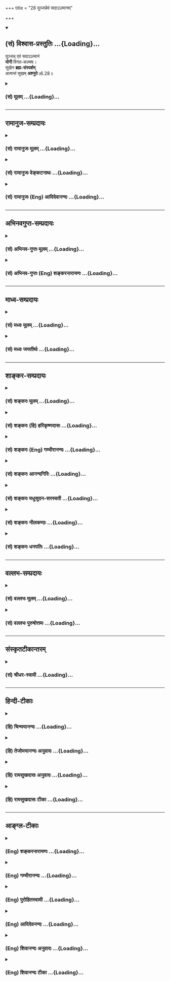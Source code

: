 +++
title = "28 युञ्जन्नेवं सदाऽऽत्मानम्"

+++
<div class="js_include" newlevelforh1="2" title="(सं) विश्वास-प्रस्तुतिः" unfilled url="/purANam_vaiShNavam/mahAbhAratam/06-bhIShma-parva/03-bhagavad-gItA-parva/saMskRtam/vishvAsa-prastutiH/06_Atma-saMyama-yogaH_a/28_yunjannevaM_sadA-.md">
<details open><summary><h2>(सं) विश्वास-प्रस्तुतिः ...{Loading}...</h2></summary>

युञ्जन्न् एवं सदाऽऽत्मानं  
**योगी** विगत-कल्मषः।  
सुखेन **ब्रह्म-संस्पर्शम्**  
अत्यन्तं सुखम् **अश्नुते**॥6.28॥
</details>
</div>
<div class="js_include collapsed" newlevelforh1="3" title="(सं) मूलम्" unfilled url="/purANam_vaiShNavam/mahAbhAratam/06-bhIShma-parva/03-bhagavad-gItA-parva/saMskRtam/mUlam/06_Atma-saMyama-yogaH_a/28_yunjannevaM_sadA-.md">
<details><summary><h3>(सं) मूलम् ...{Loading}...</h3></summary>

युञ्जन्नेवं सदाऽऽत्मानं योगी विगतकल्मषः।  
सुखेन ब्रह्मसंस्पर्शमत्यन्तं सुखमश्नुते।।6.28।।
</details>
</div>


_________________
## रामानुज-सम्प्रदायः
<div class="js_include collapsed" newlevelforh1="3" title="(सं) रामानुजः मूलम्" unfilled url="/purANam_vaiShNavam/mahAbhAratam/06-bhIShma-parva/03-bhagavad-gItA-parva/saMskRtam/rAmAnujaH/mUlam/06_Atma-saMyama-yogaH_a/28_yunjannevaM_sadA-.md">
<details><summary><h3>(सं) रामानुजः मूलम् ...{Loading}...</h3></summary>

।।6.28।।**एवम्** उक्तप्रकारेण **आत्मानं युञ्जन्** तेन एव
**विगत**प्राचीनसमस्त**कल्मषः ब्रह्मसंस्पर्शं** ब्रह्मानुभवरूपं **सुखम्
अत्यन्तम्** अपरिमितं **सुखेन** अनायासेन **सदा अश्नुते। अथ योगविपाकदशा
चतुष्प्रकारा उच्यते**

</details>
</div>
<div class="js_include collapsed" newlevelforh1="3" title="(सं) रामानुजः वेङ्कटनाथः" unfilled url="/purANam_vaiShNavam/mahAbhAratam/06-bhIShma-parva/03-bhagavad-gItA-parva/saMskRtam/rAmAnujaH/venkaTanAthaH/06_Atma-saMyama-yogaH_a/28_yunjannevaM_sadA-.md">
<details><summary><h3>(सं) रामानुजः वेङ्कटनाथः ...{Loading}...</h3></summary>

6.28 इति ह्यनन्तरमुच्यते। निरतिशयसुखत्वाद्दुःखसम्भेदविरहादुत्तमत्वम्।
पूर्वश्लोकोक्तमनोवशीकरणे वैतच्छ्लोकोक्तसुखोपागमे वा हेतुपरो हिशब्द
इत्याहहीति। हेताविति हेतुस्वरूपं विशदयतिउत्तमेति।  
  
।।6.28।। एवं योगप्रभावादाविर्भवतः सुखस्यात्मानुभवरूपत्वं
साक्षात्कारात्पश्चान्निरतिशयत्वमनिवर्तनीयत्वमनायाससाध्यत्वं चोच्यते एवं
युञ्जन् इति। एवंशब्देनयोगी युञ्जीत 6।10 इत्यारभ्योक्तः प्रकारः परामृश्यत
इत्यभिप्रायेणउक्तप्रकारेणेत्युक्तम्। संस्पर्शशब्दोऽनुभवलक्षकः बुद्ध्या
सह सम्बन्धपरो वेत्याभिप्रायेणब्रह्मानुभवरूपमित्युक्तम्। एवं युञ्जन्
इत्यनेनैव सर्वस्योक्तत्वात्तत्र च नियतकाले सदाशब्दान्वयायोगात्सुखस्य
चाविनाशित्ववचनस्यापेक्षितत्वात् सदाश्नुत इत्यन्वयः। ततश्चात्यन्तशब्दोऽपि
सावधिकत्वरूपान्निवृत्तिद्वारा निरतिशयत्वपर
इत्यभिप्रायेणअपरिमितमित्युक्तम्। सुखेन सुखमश्नुते इति
सुखसाधनसुखान्तराभावात् सुखेनेत्यनायासत्वं विवक्षितम्।  
  

</details>
</div>
<div class="js_include collapsed" newlevelforh1="3" title="(सं) रामानुजः (Eng) आदिदेवानन्दः" unfilled url="/purANam_vaiShNavam/mahAbhAratam/06-bhIShma-parva/03-bhagavad-gItA-parva/saMskRtam/rAmAnujaH/english/AdidevAnandaH/06_Atma-saMyama-yogaH_a/28_yunjannevaM_sadA-.md">
<details><summary><h3>(सं) रामानुजः (Eng) आदिदेवानन्दः ...{Loading}...</h3></summary>

6.28 Thus, in the above - said manner, devoting himself to the Yoga of the self and by that means expelling all old impurities, the Yogin attains 'perfect', i.e., boundless felicity at all times easily, without stress and strain. The felicity is born of the contact with the Brahman
(Atman), meaning the joy of experience of the Brahman. Now Sri Krsna says that the mature stage of Yoga consists of four degrees, as stated in the succeeding verses from 29th to 32nd.

</details>
</div>


_________________
## अभिनवगुप्त-सम्प्रदायः
<div class="js_include collapsed" newlevelforh1="3" title="(सं) अभिनव-गुप्तः मूलम्" unfilled url="/purANam_vaiShNavam/mahAbhAratam/06-bhIShma-parva/03-bhagavad-gItA-parva/saMskRtam/abhinava-guptaH/mUlam/06_Atma-saMyama-yogaH_a/28_yunjannevaM_sadA-.md">
<details><summary><h3>(सं) अभिनव-गुप्तः मूलम् ...{Loading}...</h3></summary>

।।6.26 6.28।। न च विषयव्युपरममात्रमेव प्राप्यमित्युच्यते यत इत्यादि
अधिगच्छतीत्यन्तम्। यतो यतो मनो निवर्तते तन्निवर्तनसमनन्तरमेव आत्मनि
शमयेत्। अन्यथा अप्रतिष्ठं चित्तं पुनरपि विषयानेवावलम्बते। तत्र आत्मनि
शान्तचित्तं योगिनं कर्मभूतं सुखं कर्तृभूतम् उपैति। अनेनैव क्रमेण योगिनां
सुखेन ब्रह्मावाप्तिः न तु कष्टयोगादिनेति तात्पर्यम्।

</details>
</div>
<div class="js_include collapsed" newlevelforh1="3" title="(सं) अभिनव-गुप्तः (Eng) शङ्करनारायणः" unfilled url="/purANam_vaiShNavam/mahAbhAratam/06-bhIShma-parva/03-bhagavad-gItA-parva/saMskRtam/abhinava-guptaH/english/shankaranArAyaNaH/06_Atma-saMyama-yogaH_a/28_yunjannevaM_sadA-.md">
<details><summary><h3>(सं) अभिनव-गुप्तः (Eng) शङ्करनारायणः ...{Loading}...</h3></summary>

6.26-28 Yatah etc. upto adhigacchati. From whatever objects the mind
returns, immediately after its return, let him ieten it on the Self.
Otherwise, being not firmly established \[in the Self\], the mind would
again take hold of nothing but the sense-objects. But the Bliss,
assuming the roll of an agent (or subject, kartv-bhuta) comes to the
object (karmabhuta), viz., the man-of-Yoga, whose mind remains ite in
the Self. By this way alone the men-of-Yoga attain the Brahman easily
and not by \[any\] difficult Yoga etc. This is the idea \[here\].

</details>
</div>


_________________
## माध्व-सम्प्रदायः
<div class="js_include collapsed" newlevelforh1="3" title="(सं) मध्वः मूलम्" unfilled url="/purANam_vaiShNavam/mahAbhAratam/06-bhIShma-parva/03-bhagavad-gItA-parva/saMskRtam/madhvaH/mUlam/06_Atma-saMyama-yogaH_a/28_yunjannevaM_sadA-.md">
<details><summary><h3>(सं) मध्वः मूलम् ...{Loading}...</h3></summary>

।।6.28।। पूर्वश्लोकोक्तं प्रपञ्चयति एवं युञ्जन्निति।

</details>
</div>
<div class="js_include collapsed" newlevelforh1="3" title="(सं) मध्वः जयतीर्थः" unfilled url="/purANam_vaiShNavam/mahAbhAratam/06-bhIShma-parva/03-bhagavad-gItA-parva/saMskRtam/madhvaH/jayatIrthaH/06_Atma-saMyama-yogaH_a/28_yunjannevaM_sadA-.md">
<details><summary><h3>(सं) मध्वः जयतीर्थः ...{Loading}...</h3></summary>

।।6.28।। प्रशान्तमनसं इत्युक्तमेव पुनः कस्मादुच्यत इत्यत आह **पूर्वेति**।

</details>
</div>


_________________
## शाङ्कर-सम्प्रदायः
<div class="js_include collapsed" newlevelforh1="3" title="(सं) शङ्करः मूलम्" unfilled url="/purANam_vaiShNavam/mahAbhAratam/06-bhIShma-parva/03-bhagavad-gItA-parva/saMskRtam/shankaraH/mUlam/06_Atma-saMyama-yogaH_a/28_yunjannevaM_sadA-.md">
<details><summary><h3>(सं) शङ्करः मूलम् ...{Loading}...</h3></summary>

।।6.28।। **युञ्जन् एवं** यथोक्तेन क्रमेण **योगी** योगान्तरायवर्जितः
**सदा सर्वदा आत्मानं विगतकल्मषः** विगतपापः **सुखेन** अनायासेन
**ब्रह्मसंस्पर्शं** ब्रह्मणा परेण संस्पर्शो यस्य तत् ब्रह्मसंस्पर्शं
**सुखम् अत्यन्तम्** अन्तमतीत्य वर्तत इत्यत्यन्तम् उत्कृष्टं निरतिशयम्
अश्नुते व्याप्नोति।। इदानीं योगस्य यत् फलं ब्रह्मैकत्वदर्शनं
सर्वसंसारविच्छेदकारणं तत् प्रदर्श्यते

</details>
</div>
<div class="js_include collapsed" newlevelforh1="3" title="(सं) शङ्करः (हि) हरिकृष्णदासः" unfilled url="/purANam_vaiShNavam/mahAbhAratam/06-bhIShma-parva/03-bhagavad-gItA-parva/saMskRtam/shankaraH/hindI/harikRShNadAsaH/06_Atma-saMyama-yogaH_a/28_yunjannevaM_sadA-.md">
<details><summary><h3>(सं) शङ्करः (हि) हरिकृष्णदासः ...{Loading}...</h3></summary>

।।6.28।। योगविषयक विघ्नोंसे रहित हुआ विगतकल्मषनिष्पाप योगी उपर्युक्त
क्रमसे सदा चित्तको समाहित करता हुआ अनायास ही ब्रह्मप्राप्तिरूप निरतिशय
उत्कृष्ट सुखका अनुभव करता है अर्थात् जिसका परब्रह्मसे सम्बन्ध है और जो
अन्तसे अतीतअनन्त है ऐसे परम सुखको प्राप्त हो जाता है।

</details>
</div>
<div class="js_include collapsed" newlevelforh1="3" title="(सं) शङ्करः (Eng) गम्भीरानन्दः" unfilled url="/purANam_vaiShNavam/mahAbhAratam/06-bhIShma-parva/03-bhagavad-gItA-parva/saMskRtam/shankaraH/english/gambhIrAnandaH/06_Atma-saMyama-yogaH_a/28_yunjannevaM_sadA-.md">
<details><summary><h3>(सं) शङ्करः (Eng) गम्भीरानन्दः ...{Loading}...</h3></summary>

6.28 Sada yunjan, by constantly concentrating; atmanam, his mind; evam,
thus, in the process stated; vigata-kalmasah, the taintles, sinless
yogi, free from the obstacles to Yoga; sukhena, easily; asnute, attains;
atayantam, absolute-that which exists by transcending limits-, supreme,
unsurpassable; sukham, Bliss; of brahma-samsparsam, contact with
Brahman-the Bliss that is in touch \[In touch with, i.e. identified
with, homogeneous with, in essential oneness with.\] with the supreme
Brahman. Now is being shown that result of Yoga which is the realization
of identity with Brahman and which is the cause of the extinction of the
whole mundane existence . \[Liberation is conceived of in two ways-total
cessation of sorrows, and attainment of unsurpassable Bliss.\]

</details>
</div>
<div class="js_include collapsed" newlevelforh1="3" title="(सं) शङ्करः आनन्दगिरिः" unfilled url="/purANam_vaiShNavam/mahAbhAratam/06-bhIShma-parva/03-bhagavad-gItA-parva/saMskRtam/shankaraH/AnandagiriH/06_Atma-saMyama-yogaH_a/28_yunjannevaM_sadA-.md">
<details><summary><h3>(सं) शङ्करः आनन्दगिरिः ...{Loading}...</h3></summary>

।।6.28।। उत्तमं सुखं योगिनो भवतीत्युक्तं तदेव स्फुटयति **युञ्जन्निति।**
क्रमो यथोक्तो मनसैवेन्द्रियग्राममित्यादिः योगान्तरायो रागद्वेषादिः
सदात्मानं युञ्जन्निति संबन्धः। पापपदमुपलक्षणं पुण्यस्यापि।
संस्पर्शस्तादात्म्यमैकरस्यम्। उत्कर्षो विषयासंस्पर्शः।

</details>
</div>
<div class="js_include collapsed" newlevelforh1="3" title="(सं) शङ्करः मधुसूदन-सरस्वती" unfilled url="/purANam_vaiShNavam/mahAbhAratam/06-bhIShma-parva/03-bhagavad-gItA-parva/saMskRtam/shankaraH/madhusUdana-sarasvatI/06_Atma-saMyama-yogaH_a/28_yunjannevaM_sadA-.md">
<details><summary><h3>(सं) शङ्करः मधुसूदन-सरस्वती ...{Loading}...</h3></summary>

।।6.28।। उक्तं सुखं योगिनः स्फुटीकरोति युञ्जन्निति।
एवंमनसैवेन्द्रियग्रामम् इत्याद्युक्तक्रमेणात्मानं मनः सदा युञ्जन्समादधत्
योगी योगेन नित्यसंबन्धी विगतकल्मषः विगतमलः संसारहेतुधर्माधर्मरहितः
सुखेनानायासेन ईश्वरप्रणिधानात् सर्वान्तरायनिवृत्त्या ब्रह्मसंस्पर्शं
सम्यक्त्वेन विषयास्पर्शेन सह ब्रह्मणः स्पर्शस्तादात्म्यं
यस्मिंस्तद्विषयासंस्पर्शिब्रह्मस्वरूपमित्येतत् अत्यन्तं
सर्वानन्तान्परिच्छेदानतिक्रान्तं निरतिशयं सुखमानन्दमश्नुते व्याप्नोति।
सर्वतो निर्वृत्तिकेन चित्तेन लयविक्षेपविलक्षणमनुभवति। विक्षेपे
वृत्तिसत्त्वात् लये च मनसोऽपि स्वरूपेणासत्त्वात् सर्ववृत्तिशून्येन
सूक्ष्मेण मनसा सुखानुभवः समाधावेवेत्यर्थः। अत्र
चानायासेनेत्यन्तरायनिवृत्तिरुक्ता। ते चान्तराया दर्शिता
योगसूत्रेणव्याधिस्त्यागसंशयप्रमादालस्याविरतिभ्रान्तिदर्शनाल्लब्धभूमिकत्वानवस्थितत्वानि।
चित्तविक्षेपास्तेऽन्तरायाः चित्तं विक्षिपन्ति योगादपनयन्तीति।
चित्तविक्षेपा योगप्रतिपक्षाः। संशयभ्रान्तिदर्शने तावद्वृत्तिरूपतया
वृत्तिनिरोधस्य साक्षात्प्रतिपक्षौ। व्याध्यादयस्तु सप्रवृत्तिसहचरिततया
तत्प्रतिपक्षा इत्यर्थः। व्याधिर्धातुवैषम्यनिमित्तो विकारो ज्वरादिः।
स्त्यानमकर्मण्यता। गुरुणा शिक्ष्यमाणस्याप्यासनादिकर्मानर्हतेति यावत्।
योगः साधनीयो नवेत्युभयकोटिस्पृग्विज्ञानं संशयस्तद्रूपप्रतिष्ठत्वेन
विपर्ययान्तर्गतोऽपि
सन्नुभयकोटिस्पर्शित्वैककोटिस्पर्शित्वरूपावान्तरविशेषविवक्षयात्र
विपर्ययोद्भेदेनोक्तः। प्रमादः
समाधिसाधनानामनुष्ठानसामर्थ्येऽप्यननुष्ठानशीलता। विषयान्तरव्यापृततया
योगसाधनेष्वौदासीन्यमिति यावत्। आलस्यं सत्यामप्यौदासीन्यप्रच्युतौ कफादिना
तमसा च कायचित्तयोर्गुरुत्वव्याधित्वेनाप्रसिद्धमपि योगविषये
प्रवृत्तिविरोधि। अविरतिश्चित्तस्य विषयविशेषे ऐकान्तिकोऽभिलाषः।
भ्रान्तिदर्शनं योगासाधनेऽपि तत्साधनत्वबुद्धिस्तथा
तत्साधनेऽप्यसाधनत्वबुद्धिः। अलब्धभूमिकत्वं समाधिभूमिरेकाग्रतायाश्च
अलाभः। क्षिप्तमूढविक्षिप्तरूपत्वमिति यावत्। अनवस्थितत्वं लब्धायामपि
समाधिभूमौ प्रयत्नशैथिल्याच्चित्तस्य तत्राप्रतिष्ठितत्वम्। त एते
चित्तविक्षेपा नव योगमला योगप्रतिपक्षा योगान्तराया इति चाभिधीयन्ते।
दुःखदौर्मनस्याङ्गमेजयत्वश्वासप्रश्वासविक्षेपसहभुवः। दुखं चित्तस्य राजसः
परिणामो बाधनालक्षणः। तच्चाध्यात्मिकं शारीरं मानसं च
व्याधिवशात्कामादिवशाच्च भवति। आधिभौतिकं व्याघ्रादिजनितं आधिदैविकं
ग्रहपीडादिजनितं द्वेषाख्यविपर्ययहेतुत्वात्समाधिविरोधि।
दौर्मनस्यमिच्छाविघातादि बलवद्दुःखानुभवजनितश्चित्तस्य तामसः परिणामविशेषः
क्षोभापरपर्यायस्तब्धीभावः। स तु कषायत्वाल्लयवत्समाधिविरोधी।
अङ्गमेजयत्वमङ्गकम्पनमासनस्थैर्यविरोधि। प्राणेन बाह्यस्य
वायोरन्तःप्रवेशनं श्वासः समाध्यङ्गरेचकविरोधी। प्राणेन कोष्ठ्यस्य
वायोर्बहिर्निःसारणं प्रश्वासः समाध्यङ्गपूरकविरोधी। समाहितचित्तस्यैते न
भवन्ति विक्षिप्तचित्तस्यैव भवन्तीति विक्षेपसहभूवोऽन्तराया एव।
एतेऽभ्यासवैराग्याभ्यां निरोद्धव्याः। ईश्वरप्रणिधानेन च
तीव्रसंवेगानामासन्ने समाधिलाभे प्रस्तुतेईश्वरप्रणिधानाद्वा इति
पक्षान्तरमुक्त्वा प्रणिधेयमीश्वरंक्लेशकर्मविपाकाशयैरपरामृष्टः पुरुषविशेष
ईश्वरःतत्र निरतिशयं सर्वज्ञबीजम्स पूर्वेषामपि गुरुः कालेनानवच्छेदात् इति
त्रिभिः सूत्रैः प्रतिपाद्य तत्प्रणिधानं द्वाभ्यामसूत्रयत्तस्य वाचकः
प्रणवः तज्जपस्तदर्थभावनम् इति। ततः प्रत्यक्चेतनाधिगमोऽप्यन्तरायाभावश्च।
ततः प्रणवजपरुपात्तदर्थध्यानरूपाच्चेश्वरप्रणिधानात्प्रत्यक्चेतनस्य
पुरुषस्य प्रकृतिविवेकेनाधिगमः साक्षात्कारो भवति।
उक्तानामन्तरायाणामभावोऽपि भवतीत्यर्थः। अभ्यासवैराग्याभ्यामन्तरायनिवृत्तौ
कर्तव्यायामभ्यासदार्ढ्यार्थमाह। तत्प्रतिषेधार्थमेकतत्त्वाभ्यासः
तेषामन्तरायाणां प्रतिषेधार्थमेकस्मिन्कस्मिंश्चिदभिमते
तत्त्वेऽभ्यासश्चेतसः पुनः पुनर्निवेशनं कार्यम्।
तथामैत्रीकरुणामुदितोपेक्षाणां सुखदुःखपुण्यापुण्यविषयाणां
भावनातश्चित्तप्रसादनम्। मैत्री सौहार्दम्। करुणा कृपा। मुदिता हर्षः।
उपेक्षा औदासीन्यम्। सुखादिशब्दैस्तद्वन्तः प्रतिपाद्यन्ते। सर्वप्राणिषु
सुखसंभोगापन्नेषु साध्वेतन्मम मित्राणां सुखित्वमिति मैत्रीं
भावयेन्नत्वीर्ष्याम्। दुःखितेषु कथं नु नामैषां दुःनिवृत्तिः स्यादिति
कृपामेव भावयेत् नोपेक्षां न वा हर्षम्। पुण्यवत्सु पुण्यानुमोदनेन हर्षं
कुर्यान्न तु द्वेषं न चोपेक्षाम्। अपुण्यवत्सु चौदासीन्यमेव
भावयेन्नानुमोदनं न वा द्वेषम्। एवमस्य भावयतः शुक्लो धर्म उपजायते। ततश्च
विगतरागद्वेषादिमलं चित्तं प्रसन्नं सदेकाग्रतायोग्यं भवति।
मैत्र्यादिचतुष्टयं चोपलक्षणम्। अभयं
सत्त्वसंशुद्धिरित्यादीनाममानित्वमदम्भित्वमित्यादीनां च धर्माणां
सर्वेषामेतेषां शुभवासनारूपत्वेन मलिनवासनानिवर्तकत्वात् रागद्वेषौ
महाशत्रू सर्वपुरुषार्थप्रतिबन्धकौ महता प्रयत्नेन
परिहर्तव्यावित्येतत्सूत्रार्थः। एवमन्येऽपि प्राणायामादय
उपायाश्चित्तप्रसादनाय दर्शिताः। तदेतच्चित्तप्रसादनं भगवदनुग्रहेण यस्य
जातं तं प्रत्येवैतद्वचनं सुखेनेति। अन्यथा मनःप्रशमानुपपत्तेः।

</details>
</div>
<div class="js_include collapsed" newlevelforh1="3" title="(सं) शङ्करः नीलकण्ठः" unfilled url="/purANam_vaiShNavam/mahAbhAratam/06-bhIShma-parva/03-bhagavad-gItA-parva/saMskRtam/shankaraH/nIlakaNThaH/06_Atma-saMyama-yogaH_a/28_yunjannevaM_sadA-.md">
<details><summary><h3>(सं) शङ्करः नीलकण्ठः ...{Loading}...</h3></summary>

।।6.28।। अस्य फलमाह **युञ्जन्निति।** एवमनेन प्रकारेण योगी आत्मानं मनो
युंजन्समादधानः विगतकल्मषो निरस्ताविद्यादिक्लेशः सुखेनानायासेन
ब्रह्मसंस्पर्शं निर्विशेषं ब्रह्मणैक्यं त्रिविधोपाधिप्रविलयादश्नुते
प्राप्नोति। कीदृशं ब्रह्मसंस्पर्शम्। अत्यन्तं अन्तो द्रष्टृदृश्यभावेन
परिच्छेदस्तमतिक्रान्तं निर्विशेषं सुखं परमानन्दैकरूपम्। एतेन न किंचिदपि
चिन्तयेदिति चतुर्थपादो व्याख्यातः।

</details>
</div>
<div class="js_include collapsed" newlevelforh1="3" title="(सं) शङ्करः धनपतिः" unfilled url="/purANam_vaiShNavam/mahAbhAratam/06-bhIShma-parva/03-bhagavad-gItA-parva/saMskRtam/shankaraH/dhanapatiH/06_Atma-saMyama-yogaH_a/28_yunjannevaM_sadA-.md">
<details><summary><h3>(सं) शङ्करः धनपतिः ...{Loading}...</h3></summary>

।।6.28।। No commentary.

</details>
</div>


_________________
## वल्लभ-सम्प्रदायः
<div class="js_include collapsed" newlevelforh1="3" title="(सं) वल्लभः मूलम्" unfilled url="/purANam_vaiShNavam/mahAbhAratam/06-bhIShma-parva/03-bhagavad-gItA-parva/saMskRtam/vallabhaH/mUlam/06_Atma-saMyama-yogaH_a/28_yunjannevaM_sadA-.md">
<details><summary><h3>(सं) वल्लभः मूलम् ...{Loading}...</h3></summary>

।।6.28।। ततश्च कृतार्थो भवतीत्याह युञ्जन्निति। एवमनेन प्रकारेण
सर्वदाऽऽत्मानं मनो वा ब्रह्मणि युञ्जन् एकाकी कुर्वन् वशीकुर्वन् विशेषेण
सर्वात्मना गतं कल्मषं यस्य स योगी सुखेनानायासेन ब्रह्मसंस्पर्शमत्यन्तं
सुखं च ब्रह्मण आत्मलक्षणस्याक्षरस्य संस्पर्श अत्यन्तभेदनिवर्त्तकः
साक्षात्करो यत्र तत्सर्वोत्तमं लोकोत्तरं वा सुखमश्नुते भुङ्क्ते। अत्रअश्
भोजने इत्यस्य धातोः परस्मैपदत्वेऽपि आत्मागामिफलार्थकत्वेनात्मनेपदं
ज्ञेयम्। सोऽश्नुते सर्वान् कामान् तै.उ.2।1 इति श्रुतावपि तथैव। तथा च
लोकोत्तरसुखभोगेन तस्य योगिनो जीवन्मुक्तत्वं सूचितम्।

</details>
</div>
<div class="js_include collapsed" newlevelforh1="3" title="(सं) वल्लभः पुरुषोत्तमः" unfilled url="/purANam_vaiShNavam/mahAbhAratam/06-bhIShma-parva/03-bhagavad-gItA-parva/saMskRtam/vallabhaH/puruShottamaH/06_Atma-saMyama-yogaH_a/28_yunjannevaM_sadA-.md">
<details><summary><h3>(सं) वल्लभः पुरुषोत्तमः ...{Loading}...</h3></summary>

  
  
।।6.28।। एवं सुखाप्तौ किं स्यात् इत्यत आह युञ्जन्निति। एवं
पूर्वोक्तप्रकारेण सदा भगवति आत्मानं भावात्मकं युञ्जन् योगी विगतकल्मषः
स्यात्। ततः प्राप्तेनानेन सुखेन ब्रह्मसंस्पर्शं
भगवच्चरणारविन्दसंवाहनादिसेवारूपमत्यन्तं सुखं दास्यात्मकमश्नुते भुञ्जत
इत्यर्थः।  
  

</details>
</div>


_________________
## संस्कृतटीकान्तरम्
<div class="js_include collapsed" newlevelforh1="3" title="(सं) श्रीधर-स्वामी" unfilled url="/purANam_vaiShNavam/mahAbhAratam/06-bhIShma-parva/03-bhagavad-gItA-parva/saMskRtam/shrIdhara-svAmI/06_Atma-saMyama-yogaH_a/28_yunjannevaM_sadA-.md">
<details><summary><h3>(सं) श्रीधर-स्वामी ...{Loading}...</h3></summary>

।।6.28।। ततश्च कृतार्थो भवतीत्याह **युञ्जन्निति।** एवमनेन प्रकारेण
सर्वदात्मानं मनो युञ्जन्वशीकुर्वन्विशेषेण सर्वात्मना गतं कल्मषं यस्य स
योगी सुखेनानायासेन ब्रह्मणः संस्पर्शोऽविद्यानिवर्तकः
साक्षात्कारस्तदेवात्यन्तं सर्वोत्तमं सुखमश्नुते। जीवन्मुक्तो
भवतीत्यर्थः।

</details>
</div>


_________________
## हिन्दी-टीकाः
<div class="js_include collapsed" newlevelforh1="3" title="(हि) चिन्मयानन्दः" unfilled url="/purANam_vaiShNavam/mahAbhAratam/06-bhIShma-parva/03-bhagavad-gItA-parva/hindI/chinmayAnandaH/06_Atma-saMyama-yogaH_a/28_yunjannevaM_sadA-.md">
<details><summary><h3>(हि) चिन्मयानन्दः ...{Loading}...</h3></summary>

।।6.28।। आत्मविकास एवं आत्मसंयम की साधना में प्रवृत्त हुआ योगी धीरेधीरे
आत्मअज्ञान के अन्धकार और दोषों से बाहर ज्ञान के प्रकाश में आकर आनन्द का
अनुभव करता है। जब साधक योगाभ्यास से मन को शान्त रखता है तब मानो ध्यान की
उष्णता में मन का शुद्धीकरण होता है जैसे अग्नि की उष्णता में किसी लौहखण्ड
का। जैसा पहले बताया जा चुका है मनुष्य अपने पुरुषार्थ से मन को विषयों से
परावृत्त करके आत्मा में स्थिर कर सकता है। तत्पश्चात् मन एक गुब्बारे के
समान विनष्ट हो जाता है जो आकाश में उँचा उड़ता हुआ विरलतर वातावरण में
पहुँच कर फूट जाता है। उसके फूटने पर गुब्बारा तो नीचे गिर जाता है और
गुब्बारे में स्थित आकाश बाह्य महाकाश के साथ एकाकार हो जाता है। इसी
प्रकार ध्यान की चरम स्थिति में मन नष्ट होता है तब अहंकार गिर जाता है और
वह मन परमात्मा के साथ एकीभाव को प्राप्त हो जाता है और तब उसे
ब्रह्मसंस्पर्श के परम सुख की अनुभूति होती है। यहाँ भगवान् अधीर और
जिज्ञासु साधक को सच्चित्स्वरूप तत्त्व का ज्ञान कराना चाहते हैं जिसका
अनुभव अन्तकरण के तादात्म्य के परियोग से ही संभव है। यह दर्शाने के लिए कि
आत्मानुभूति की स्थिति आनन्द की है भगवान् कहते हैं कि ब्रह्मसंस्पर्श से
साधक अत्यन्त सुखी होता है। आत्मानुभव और ब्रह्मसंस्पर्श पर्यायवाची शब्द
ही समझने चाहिये। अब अगले श्लोक में योग के फल एकत्वदर्शन का वर्णन किया गया
है

</details>
</div>
<div class="js_include collapsed" newlevelforh1="3" title="(हि) तेजोमयानन्दः अनुवादः" unfilled url="/purANam_vaiShNavam/mahAbhAratam/06-bhIShma-parva/03-bhagavad-gItA-parva/hindI/tejomayAnandaH/anuvAdaH/06_Atma-saMyama-yogaH_a/28_yunjannevaM_sadA-.md">
<details><summary><h3>(हि) तेजोमयानन्दः अनुवादः ...{Loading}...</h3></summary>

।।6.28।। इस प्रकार मन को सदा आत्मा में स्थिर करने का योग करने वाला
पापरहित योगी सुखपूर्वक ब्रह्मसंस्पर्श का परम सुख प्राप्त करता है।।  
  

</details>
</div>
<div class="js_include collapsed" newlevelforh1="3" title="(हि) रामसुखदासः अनुवादः" unfilled url="/purANam_vaiShNavam/mahAbhAratam/06-bhIShma-parva/03-bhagavad-gItA-parva/hindI/rAmasukhadAsaH/anuvAdaH/06_Atma-saMyama-yogaH_a/28_yunjannevaM_sadA-.md">
<details><summary><h3>(हि) रामसुखदासः अनुवादः ...{Loading}...</h3></summary>

।।6.28।। इस प्रकार अपने-आपको सदा परमात्मामें लगाता हुआ पापरहित योगी
सुखपूर्वक ब्रह्मप्राप्तिरूप अत्यन्त सुखको प्राप्त हो जाता है।

</details>
</div>
<div class="js_include collapsed" newlevelforh1="3" title="(हि) रामसुखदासः टीका" unfilled url="/purANam_vaiShNavam/mahAbhAratam/06-bhIShma-parva/03-bhagavad-gItA-parva/hindI/rAmasukhadAsaH/TIkA/06_Atma-saMyama-yogaH_a/28_yunjannevaM_sadA-.md">
<details><summary><h3>(हि) रामसुखदासः टीका ...{Loading}...</h3></summary>

।।6.28।।***व्याख्या--*'युञ्जन्नेवं सदात्मानं योगी विगतकल्मषः'--**अपनी
स्थितिके लिये जो (मनको बार-बार लगाना आदि) अभ्यास किया जाता है, वह अभ्यास
यहाँ नहीं है। यहाँ तो अनभ्यास ही अभ्यास है अर्थात् अपने स्वरूपमें
अपने-आपको दृढ़ रखना ही अभ्यास है। इस अभ्यासमें अभ्यासवृत्ति नहीं है। ऐसे
अभ्याससे वह योगी अहंताममतारहित हो जाता है। अहंता और ममतासे रहित होना ही
पापोंसे रहित होना है; क्योंकि संसारके साथ अहंता-ममतापूर्वक सम्बन्ध रखना
ही पाप है। पंद्रहवें श्लोकमें **'युञ्जन्नेवम्'** पद सगुणके ध्यानके लिये
आया है और यहाँ **'युञ्जन्नेवम्'** पद निर्गुणके ध्यानके लिये आया है। ऐसे
ही पंद्रहवें श्लोकमें **'नियतमानसः'** आया है और यहाँ **'विगतकल्मषः'**
आया है; क्योंकि वहाँ परमात्मामें मन लगानेकी मुख्यता है और यहाँ जडताका
त्याग करनेकी मुख्यता है। वहाँ तो परमात्माका चिन्तन करते-करते मन सगुण
परमात्मामें तल्लीन हो गया तो संसार स्वतः ही छूट गया और यहाँ
अंहता-ममतारूप कल्मषसे अर्थात् संसारसे सर्वथा सम्बन्ध-विच्छेद करके अपने
ध्येय परमात्मामें स्थित हो गया। इस प्रकार दोनोंका तात्पर्य एक ही हुआ
अर्थात् वहाँ परमात्मामें लगनेसे संसार छूट गया और यहाँसंसारको छोड़कर
परमात्मामें स्थित हो गया।  
  
**'सुखेन ब्रह्मसंस्पर्शमत्यन्तं सुखमश्नुते'--**उसकी ब्रह्मके साथ जो
अभिन्नता होती है, उसमें 'मैं'-पनका संस्कार भी नहीं रहता, सत्ता भी नहीं
रहती। यही सुखपूर्वक ब्रह्मका संस्पर्श करना है। जिस सुखमें अनुभव करनेवाला
और अनुभवमें आनेवाला--ये दोनों ही नहीं रहते, वह 'अत्यन्त सुख' है। इस
सुखको योगी प्राप्त कर लेता है। यह 'अत्यन्त सुख', 'अक्षय सुख' (5। 21) और
'आत्यन्तिक सुख' (6। 21)--ये एक ही परमात्मतत्त्वरूप आनन्दके वाचक हैं।  
  
***सम्बन्ध--***अठारहवेंसे तेईसवें श्लोकतक स्वरूपका ध्यान करनेवाले जिस
साङ्ख्ययोगीका वर्णन हुआ है, उसके अनुभवका वर्णन आगेके श्लोकमें करते हैं।

</details>
</div>


_________________
## आङ्ग्ल-टीकाः
<div class="js_include collapsed" newlevelforh1="3" title="(Eng) शङ्करनारायणः" unfilled url="/purANam_vaiShNavam/mahAbhAratam/06-bhIShma-parva/03-bhagavad-gItA-parva/english/shankaranArAyaNaH/06_Atma-saMyama-yogaH_a/28_yunjannevaM_sadA-.md">
<details><summary><h3>(Eng) शङ्करनारायणः ...{Loading}...</h3></summary>

6.28. Thus yoking the self always, the man of Yoga, with subdued mind,
easily attains a complete union \[viz.,\] the Brahman.

</details>
</div>
<div class="js_include collapsed" newlevelforh1="3" title="(Eng) गम्भीरानन्दः" unfilled url="/purANam_vaiShNavam/mahAbhAratam/06-bhIShma-parva/03-bhagavad-gItA-parva/english/gambhIrAnandaH/06_Atma-saMyama-yogaH_a/28_yunjannevaM_sadA-.md">
<details><summary><h3>(Eng) गम्भीरानन्दः ...{Loading}...</h3></summary>

6.28 By concentrating his mind constantly thus, the taintless yogi easily attains the absolute Bliss of contact with Brahman.

</details>
</div>
<div class="js_include collapsed" newlevelforh1="3" title="(Eng) पुरोहितस्वामी" unfilled url="/purANam_vaiShNavam/mahAbhAratam/06-bhIShma-parva/03-bhagavad-gItA-parva/english/purohitasvAmI/06_Atma-saMyama-yogaH_a/28_yunjannevaM_sadA-.md">
<details><summary><h3>(Eng) पुरोहितस्वामी ...{Loading}...</h3></summary>

6.28 Thus, free from sin, abiding always in the Eternal, the saint enjoys without effort the Bliss which flows from realisation of the Infinite.

</details>
</div>
<div class="js_include collapsed" newlevelforh1="3" title="(Eng) आदिदेवनन्दः" unfilled url="/purANam_vaiShNavam/mahAbhAratam/06-bhIShma-parva/03-bhagavad-gItA-parva/english/AdidevanandaH/06_Atma-saMyama-yogaH_a/28_yunjannevaM_sadA-.md">
<details><summary><h3>(Eng) आदिदेवनन्दः ...{Loading}...</h3></summary>

6.28 Thus devoting himself to the Yoga of the self, freed from impurities, the Yogin easily attains the supreme bliss of contact with the Brahman.

</details>
</div>
<div class="js_include collapsed" newlevelforh1="3" title="(Eng) शिवानन्दः अनुवादः" unfilled url="/purANam_vaiShNavam/mahAbhAratam/06-bhIShma-parva/03-bhagavad-gItA-parva/english/shivAnandaH/anuvAdaH/06_Atma-saMyama-yogaH_a/28_yunjannevaM_sadA-.md">
<details><summary><h3>(Eng) शिवानन्दः अनुवादः ...{Loading}...</h3></summary>

6.28 The Yogi, always engaging the mind thus (in the practice of Yoga),
freed from sins, easily enjoys the Infinite Bliss of contact with Brahman (the Eternal).

</details>
</div>
<div class="js_include collapsed" newlevelforh1="3" title="(Eng) शिवानन्दः टीका" unfilled url="/purANam_vaiShNavam/mahAbhAratam/06-bhIShma-parva/03-bhagavad-gItA-parva/english/shivAnandaH/TIkA/06_Atma-saMyama-yogaH_a/28_yunjannevaM_sadA-.md">
<details><summary><h3>(Eng) शिवानन्दः टीका ...{Loading}...</h3></summary>

6.28 युञ्जन् practising Yoga; एवम् thus; सदा always; आत्मानम् the self;
योगी Yogi; विगतकल्मषः freed from sin; सुखेन easily; ब्रह्मसंस्पर्शम्
caused by contact with Brahman; अत्यन्तम् infinite; सुखम् bliss; अश्नुते
enjoys.Commentary By Yogic practices such as the withdrawal of the senses; concentration and meditation he loses contact with the objects of the senses and comes into contact with Brahman or the immortal Self within and thus enjoys the Infinite Bliss of Brahman.Sensual pleasures are transitory or fleeting but the bliss of Brahman is uninterrupted;
undecaying and everlasting. That is the reason why one should attempt to realise the Self within.The Yogi removes the obstacles that stand in the way of obtaining union with the Lord and thus always keeps the mind steady in the Self.

</details>
</div>
